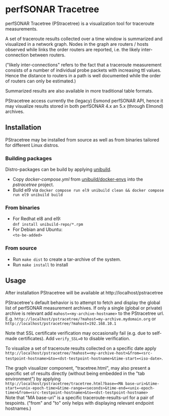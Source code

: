 # perfSONAR Tracetree

perfSONAR Tracetree (PStracetree) is a visualization tool for traceroute measurements.

A set of traceroute results collected over a time window is summarized and visualized in a network graph. Nodes in the graph are routers / hosts observed while links the order routers are reported, i.e. the likely inter-connection between routers. 

("likely inter-connections" refers to the fact that a traceroute measurement consists of a number of individual probe packets with increasing ttl values. Hence the distance to routers in a path is well documented while the order of routers can only be estimated.) 

Summarized results are also available in more traditional table formats.

PStracetree access currently the (legacy) Esmond perfSONAR API, hence it may visualize results stored in both perfSONAR 4.x an 5.x (through Elmond) archives. 

## Installation

PStracetree may be installed from source as well as from binaries tailored for different Linux distros.

### Building packages

Distro-packages can be build by applying [unibuild](https://github.com/perfsonar/unibuild).

  * Copy *docker-compose.yml* from [unibuild/docker-envs](https://github.com/perfsonar/unibuild/tree/main/docker-envs) into the *pstracetree* project.
  * Build el9 via `docker compose run el9 unibuild clean && docker compose run el9 unibuild build` 

### From binaries

  * For Redhat el8 and el9: \
  `dnf install unibuild-repo/*.rpm`
  * For Debian and Ubuntu: \
  `<to-be-added>`

### From source

  * Run `make dist` to create a tar-archive of the system.
  * Run `make install` to install

## Usage

After installation PStracetree will be available at http://localhost/pstracetree

PStracetree's default behavior is to attempt to fetch and display the global list of perfSONAR measurement archives. If only a single (global or private) archive is relevant add `mahost=<my-archive-hostname>` to the PStracetree url. \
E.g. `http://localhost/pstracetree/?mahost=my-archive.mydomain.org` or \
`http://localhost/pstracetree/?mahost=192.168.10.1` 

Note that SSL certificate verification may occasionally fail (e.g. due to self-made certificates). Add `verify_SSL=0` to disable verification.

To visualize a set of traceroute results collected on a specific date apply \
`http://localhost/pstracetree/?mahost=<my-archive-host>&from=<src-testpoint-hostname>&to=<dst-testpoint-hostname>&time-start=<iso-date>`.

The graph visualizer component, "tracetree.html", may also present a specific set of results directly (without being embedded in the "tab environment") by applying \
`http://localhost/pstracetree/tracetree.html?base=<MA base-uri>&time-start=<unix-epoch-time>&time-range=<seconds>&time-end=<unix-epoch-time>&from=<src-testpoint-hostname>&to=<dst-testpoint-hostname>`\
Note that "MA base-uri" is a specific traceroute-results-url for a pair of tespoints. ("from" and "to" only helps with displaying relevant endpoint hostnames.) 

